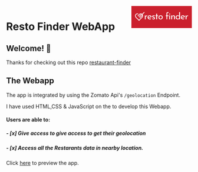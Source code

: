 <a href="https://resto-finder-webapp.netlify.app/">
    <img src="imgs/RestoFinderLogo.png" alt=""  align="right" height="60">
</a>

# Resto Finder WebApp

## Welcome! 👋

Thanks for checking out this repo [restaurant-finder](https://github.com/beharavenkatasatyaprasad/restaurant-finder/)

## The Webapp

The app is integrated by using the Zomato Api's `/geolocation` Endpoint.

I have used HTML,CSS & JavaScript on the to develop this Webapp.

#### Users are able to:

##### - [x] Give access to give access to get their geolocation

##### - [x] Access all the Restarants data in nearby location.

Click [here](https://resto-finder-webapp.netlify.app/) to preview the app.
